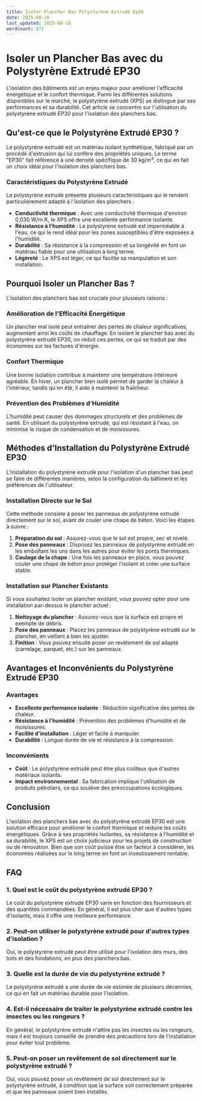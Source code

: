 ```yaml
---
title: Isoler Plancher Bas Polystyrène Extrudé Ep30
date: 2025-08-18
last_updated: 2025-08-18
wordcount: 872
---
```


# Isoler un Plancher Bas avec du Polystyrène Extrudé EP30

L'isolation des bâtiments est un enjeu majeur pour améliorer l'efficacité énergétique et le confort thermique. Parmi les différentes solutions disponibles sur le marché, le polystyrène extrudé (XPS) se distingue par ses performances et sa durabilité. Cet article se concentre sur l'utilisation du polystyrène extrudé EP30 pour l'isolation des planchers bas.

## Qu'est-ce que le Polystyrène Extrudé EP30 ?

Le polystyrène extrudé est un matériau isolant synthétique, fabriqué par un procédé d'extrusion qui lui confère des propriétés uniques. Le terme "EP30" fait référence à une densité spécifique de 30 kg/m³, ce qui en fait un choix idéal pour l'isolation des planchers bas.

### Caractéristiques du Polystyrène Extrudé

Le polystyrène extrudé présente plusieurs caractéristiques qui le rendent particulièrement adapté à l'isolation des planchers :

- **Conductivité thermique** : Avec une conductivité thermique d'environ 0,030 W/m.K, le XPS offre une excellente performance isolante.
- **Résistance à l'humidité** : Le polystyrène extrudé est imperméable à l'eau, ce qui le rend idéal pour les zones susceptibles d'être exposées à l'humidité.
- **Durabilité** : Sa résistance à la compression et sa longévité en font un matériau fiable pour une utilisation à long terme.
- **Légèreté** : Le XPS est léger, ce qui facilite sa manipulation et son installation.

## Pourquoi Isoler un Plancher Bas ?

L'isolation des planchers bas est cruciale pour plusieurs raisons :

### Amélioration de l'Efficacité Énergétique

Un plancher mal isolé peut entraîner des pertes de chaleur significatives, augmentant ainsi les coûts de chauffage. En isolant le plancher bas avec du polystyrène extrudé EP30, on réduit ces pertes, ce qui se traduit par des économies sur les factures d'énergie.

### Confort Thermique

Une bonne isolation contribue à maintenir une température intérieure agréable. En hiver, un plancher bien isolé permet de garder la chaleur à l'intérieur, tandis qu'en été, il aide à maintenir la fraîcheur.

### Prévention des Problèmes d'Humidité

L'humidité peut causer des dommages structurels et des problèmes de santé. En utilisant du polystyrène extrudé, qui est résistant à l'eau, on minimise le risque de condensation et de moisissures.

## Méthodes d'Installation du Polystyrène Extrudé EP30

L'installation du polystyrène extrudé pour l'isolation d'un plancher bas peut se faire de différentes manières, selon la configuration du bâtiment et les préférences de l'utilisateur.

### Installation Directe sur le Sol

Cette méthode consiste à poser les panneaux de polystyrène extrudé directement sur le sol, avant de couler une chape de béton. Voici les étapes à suivre :

1. **Préparation du sol** : Assurez-vous que le sol est propre, sec et nivelé.
2. **Pose des panneaux** : Disposez les panneaux de polystyrène extrudé en les emboîtant les uns dans les autres pour éviter les ponts thermiques.
3. **Coulage de la chape** : Une fois les panneaux en place, vous pouvez couler une chape de béton pour protéger l'isolant et créer une surface stable.

### Installation sur Plancher Existants

Si vous souhaitez isoler un plancher existant, vous pouvez opter pour une installation par-dessus le plancher actuel :

1. **Nettoyage du plancher** : Assurez-vous que la surface est propre et exempte de débris.
2. **Pose des panneaux** : Placez les panneaux de polystyrène extrudé sur le plancher, en veillant à bien les ajuster.
3. **Finition** : Vous pouvez ensuite poser un revêtement de sol adapté (carrelage, parquet, etc.) sur les panneaux.

## Avantages et Inconvénients du Polystyrène Extrudé EP30

### Avantages

- **Excellente performance isolante** : Réduction significative des pertes de chaleur.
- **Résistance à l'humidité** : Prévention des problèmes d'humidité et de moisissures.
- **Facilité d'installation** : Léger et facile à manipuler.
- **Durabilité** : Longue durée de vie et résistance à la compression.

### Inconvénients

- **Coût** : Le polystyrène extrudé peut être plus coûteux que d'autres matériaux isolants.
- **Impact environnemental** : Sa fabrication implique l'utilisation de produits pétroliers, ce qui soulève des préoccupations écologiques.

## Conclusion

L'isolation des planchers bas avec du polystyrène extrudé EP30 est une solution efficace pour améliorer le confort thermique et réduire les coûts énergétiques. Grâce à ses propriétés isolantes, sa résistance à l'humidité et sa durabilité, le XPS est un choix judicieux pour les projets de construction ou de rénovation. Bien que son coût puisse être un facteur à considérer, les économies réalisées sur le long terme en font un investissement rentable.

## FAQ

### 1. Quel est le coût du polystyrène extrudé EP30 ?

Le coût du polystyrène extrudé EP30 varie en fonction des fournisseurs et des quantités commandées. En général, il est plus cher que d'autres types d'isolants, mais il offre une meilleure performance.

### 2. Peut-on utiliser le polystyrène extrudé pour d'autres types d'isolation ?

Oui, le polystyrène extrudé peut être utilisé pour l'isolation des murs, des toits et des fondations, en plus des planchers bas.

### 3. Quelle est la durée de vie du polystyrène extrudé ?

Le polystyrène extrudé a une durée de vie estimée de plusieurs décennies, ce qui en fait un matériau durable pour l'isolation.

### 4. Est-il nécessaire de traiter le polystyrène extrudé contre les insectes ou les rongeurs ?

En général, le polystyrène extrudé n'attire pas les insectes ou les rongeurs, mais il est toujours conseillé de prendre des précautions lors de l'installation pour éviter tout problème.

### 5. Peut-on poser un revêtement de sol directement sur le polystyrène extrudé ?

Oui, vous pouvez poser un revêtement de sol directement sur le polystyrène extrudé, à condition que la surface soit correctement préparée et que les panneaux soient bien installés.